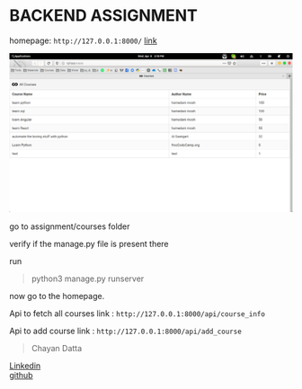 # BACKEND ASSIGNMENT

homepage: `http://127.0.0.1:8000/`
[link](http://127.0.0.1:8000/)

![homepage_img](https://raw.githubusercontent.com/chayandatta/BE_assignment/master/img/home.png)

go to assignment/courses folder

verify if the manage.py file is present there

run 
> python3 manage.py runserver

now go to the homepage.


Api to fetch all courses link : `http://127.0.0.1:8000/api/course_info`

Api to add course link : `http://127.0.0.1:8000/api/add_course`


> Chayan Datta

[Linkedin](https://www.linkedin.com/in/chayandatta/) <br>
[github](https://github.com/chayandatta)

